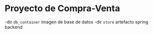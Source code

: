 # Proyecto de Compra-Venta

-dir `db_container` imagen de base de datos
-dir `store` artefacto spring backend
